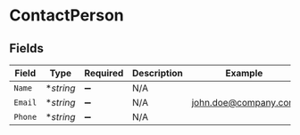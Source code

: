 # ContactPerson


## Fields

| Field                | Type                 | Required             | Description          | Example              |
| -------------------- | -------------------- | -------------------- | -------------------- | -------------------- |
| `Name`               | **string*            | :heavy_minus_sign:   | N/A                  |                      |
| `Email`              | **string*            | :heavy_minus_sign:   | N/A                  | john.doe@company.com |
| `Phone`              | **string*            | :heavy_minus_sign:   | N/A                  |                      |